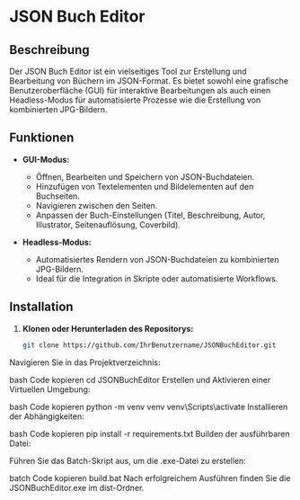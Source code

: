 # JSON Buch Editor

## **Beschreibung**

Der JSON Buch Editor ist ein vielseitiges Tool zur Erstellung und Bearbeitung von Büchern im JSON-Format. Es bietet sowohl eine grafische Benutzeroberfläche (GUI) für interaktive Bearbeitungen als auch einen Headless-Modus für automatisierte Prozesse wie die Erstellung von kombinierten JPG-Bildern.

## **Funktionen**

- **GUI-Modus:**
  - Öffnen, Bearbeiten und Speichern von JSON-Buchdateien.
  - Hinzufügen von Textelementen und Bildelementen auf den Buchseiten.
  - Navigieren zwischen den Seiten.
  - Anpassen der Buch-Einstellungen (Titel, Beschreibung, Autor, Illustrator, Seitenauflösung, Coverbild).
  
- **Headless-Modus:**
  - Automatisiertes Rendern von JSON-Buchdateien zu kombinierten JPG-Bildern.
  - Ideal für die Integration in Skripte oder automatisierte Workflows.

## **Installation**

1. **Klonen oder Herunterladen des Repositorys:**

   ```bash
   git clone https://github.com/IhrBenutzername/JSONBuchEditor.git
Navigieren Sie in das Projektverzeichnis:

bash
Code kopieren
cd JSONBuchEditor
Erstellen und Aktivieren einer Virtuellen Umgebung:

bash
Code kopieren
python -m venv venv
venv\Scripts\activate
Installieren der Abhängigkeiten:

bash
Code kopieren
pip install -r requirements.txt
Builden der ausführbaren Datei:

Führen Sie das Batch-Skript aus, um die .exe-Datei zu erstellen:

batch
Code kopieren
build.bat
Nach erfolgreichem Ausführen finden Sie die JSONBuchEditor.exe im dist-Ordner.
